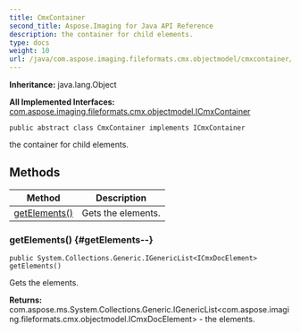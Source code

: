 ```yaml
---
title: CmxContainer
second_title: Aspose.Imaging for Java API Reference
description: the container for child elements.
type: docs
weight: 10
url: /java/com.aspose.imaging.fileformats.cmx.objectmodel/cmxcontainer/
---
```

**Inheritance:**
java.lang.Object

**All Implemented Interfaces:**
[com.aspose.imaging.fileformats.cmx.objectmodel.ICmxContainer](../../com.aspose.imaging.fileformats.cmx.objectmodel/icmxcontainer)
```
public abstract class CmxContainer implements ICmxContainer
```

the container for child elements.
## Methods

| Method | Description |
| --- | --- |
| [getElements()](#getElements--) | Gets the elements. |
### getElements() {#getElements--}
```
public System.Collections.Generic.IGenericList<ICmxDocElement> getElements()
```


Gets the elements.

**Returns:**
com.aspose.ms.System.Collections.Generic.IGenericList<com.aspose.imaging.fileformats.cmx.objectmodel.ICmxDocElement> - the elements.
